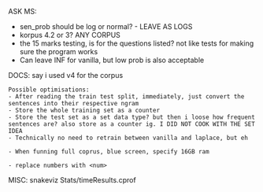 ASK MS:
- sen_prob should be log or normal? - LEAVE AS LOGS
- korpus 4.2 or 3? ANY CORPUS
- the 15 marks testing, is for the questions listed? not like tests for making sure the program works
- Can leave INF for vanilla, but low prob is also acceptable

DOCS:
say i used v4 for the corpus

    Possible optimisations:
    - After reading the train test split, immediately, just convert the sentences into their respective ngram
    - Store the whole training set as a counter
    - Store the test set as a set data type? but then i loose how frequent sentences are? also store as a counter ig. I DID NOT COOK WITH THE SET IDEA
    - Technically no need to retrain between vanilla and laplace, but eh

    - When funning full coprus, blue screen, specify 16GB ram

    - replace numbers with <num>

MISC:
snakeviz Stats/timeResults.cprof
